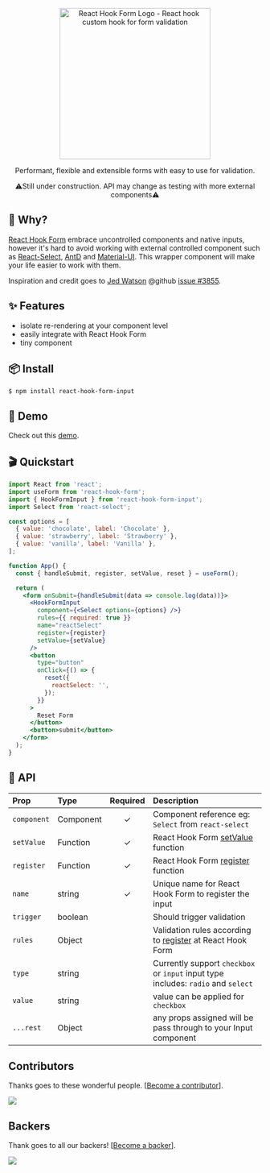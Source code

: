 <div align="center">
    <p align="center">
        <a href="https://react-hook-form.com" title="React Hook Form - Simple React forms validation">
            <img src="https://raw.githubusercontent.com/bluebill1049/react-hook-form/master/website/logo.png" alt="React Hook Form Logo - React hook custom hook for form validation" width="300px" />
        </a>
    </p>
</div>

<p align="center">Performant, flexible and extensible forms with easy to use for validation.</p>

<p align="center">⚠️Still under construction. API may change as testing with more external components⚠️</p>

## 🤔 Why?

<a href="https://github.com/react-hook-form/react-hook-form">React Hook Form</a> embrace uncontrolled components and native inputs, however it's hard to avoid working with external controlled component such as <a href="https://github.com/JedWatson/react-select">React-Select</a>, <a href="https://github.com/ant-design/ant-design">AntD</a> and <a href="https://material-ui.com/">Material-UI</a>. This wrapper component will make your life easier to work with them.

Inspiration and credit goes to <a href="https://github.com/JedWatson">Jed Watson</a> @github <a href="https://github.com/JedWatson/react-select/issues/3855">issue #3855</a>.

## ✨ Features

- isolate re-rendering at your component level
- easily integrate with React Hook Form
- tiny component

## 📦 Install

    $ npm install react-hook-form-input

## 🎪 Demo

Check out this <a href="https://codesandbox.io/s/react-hook-form-hookforminput-rzu9s">demo</a>.

## 🎬 Quickstart

```jsx
import React from 'react';
import useForm from 'react-hook-form';
import { HookFormInput } from 'react-hook-form-input';
import Select from 'react-select';

const options = [
  { value: 'chocolate', label: 'Chocolate' },
  { value: 'strawberry', label: 'Strawberry' },
  { value: 'vanilla', label: 'Vanilla' },
];

function App() {
  const { handleSubmit, register, setValue, reset } = useForm();

  return (
    <form onSubmit={handleSubmit(data => console.log(data))}>
      <HookFormInput
        component={<Select options={options} />}
        rules={{ required: true }}
        name="reactSelect"
        register={register}
        setValue={setValue}
      />
      <button
        type="button"
        onClick={() => {
          reset({
            reactSelect: '',
          });
        }}
      >
        Reset Form
      </button>
      <button>submit</button>
    </form>
  );
}
```

## 📖 API

| Prop        | Type      | Required | Description                                                                                                      |
| :---------- | :-------- | :------: | :--------------------------------------------------------------------------------------------------------------- |
| `component` | Component |    ✓     | Component reference eg: `Select` from `react-select`                                                             |
| `setValue`  | Function  |    ✓     | React Hook Form <a href="https://react-hook-form.com/api#setValue">setValue</a> function                         |
| `register`  | Function  |    ✓     | React Hook Form <a href="https://react-hook-form.com/api#register">register</a> function                         |
| `name`      | string    |    ✓     | Unique name for React Hook Form to register the input                                                            |
| `trigger`   | boolean   |          | Should trigger validation                                                                                        |
| `rules`     | Object    |          | Validation rules according to <a href="https://react-hook-form.com/api#register">register</a> at React Hook Form |
| `type`      | string    |          | Currently support `checkbox` or `input` input type includes: `radio` and `select`                                |
| `value`     | string    |          | value can be applied for `checkbox`                                                                              |
| `...rest`   | Object    |          | any props assigned will be pass through to your Input component                                                  |

## Contributors

Thanks goes to these wonderful people. [[Become a contributor](CONTRIBUTING.md)].

<a href="https://github.com/react-hook-form/react-hook-form/graphs/contributors">
    <img src="https://opencollective.com/react-hook-form/contributors.svg?width=950" />
</a>

## Backers

Thank goes to all our backers! [[Become a backer](https://opencollective.com/react-hook-form#backer)].

<a href="https://opencollective.com/react-hook-form#backers">
    <img src="https://opencollective.com/react-hook-form/backers.svg?width=950" />
</a>
